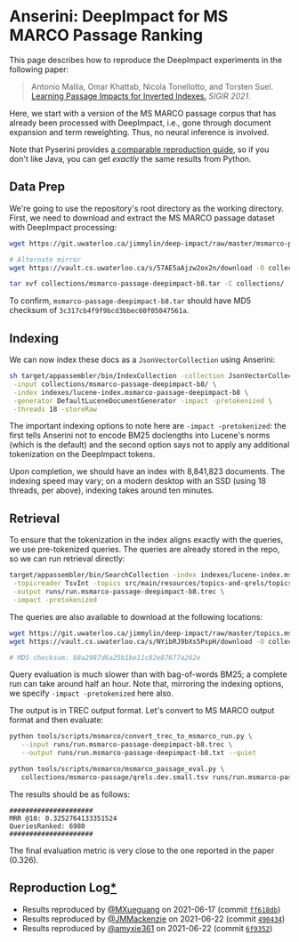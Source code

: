 # Anserini: DeepImpact for MS MARCO Passage Ranking

This page describes how to reproduce the DeepImpact experiments in the following paper:

> Antonio Mallia, Omar Khattab, Nicola Tonellotto, and Torsten Suel. [Learning Passage Impacts for Inverted Indexes.](https://dl.acm.org/doi/10.1145/3404835.3463030) _SIGIR 2021_.

Here, we start with a version of the MS MARCO passage corpus that has already been processed with DeepImpact, i.e., gone through document expansion and term reweighting.
Thus, no neural inference is involved.

Note that Pyserini provides [a comparable reproduction guide](https://github.com/castorini/pyserini/blob/master/docs/experiments-deepimpact.md), so if you don't like Java, you can get _exactly_ the same results from Python.

## Data Prep

We're going to use the repository's root directory as the working directory.
First, we need to download and extract the MS MARCO passage dataset with DeepImpact processing:

```bash
wget https://git.uwaterloo.ca/jimmylin/deep-impact/raw/master/msmarco-passage-deepimpact-b8.tar -P collections/

# Alternate mirror
wget https://vault.cs.uwaterloo.ca/s/57AE5aAjzw2ox2n/download -O collections/msmarco-passage-deepimpact-b8.tar

tar xvf collections/msmarco-passage-deepimpact-b8.tar -C collections/
```

To confirm, `msmarco-passage-deepimpact-b8.tar` should have MD5 checksum of `3c317cb4f9f9bcd3bbec60f05047561a`.


## Indexing

We can now index these docs as a `JsonVectorCollection` using Anserini:

```bash
sh target/appassembler/bin/IndexCollection -collection JsonVectorCollection \
 -input collections/msmarco-passage-deepimpact-b8/ \
 -index indexes/lucene-index.msmarco-passage-deepimpact-b8 \
 -generator DefaultLuceneDocumentGenerator -impact -pretokenized \
 -threads 18 -storeRaw
```

The important indexing options to note here are `-impact -pretokenized`: the first tells Anserini not to encode BM25 doclengths into Lucene's norms (which is the default) and the second option says not to apply any additional tokenization on the DeepImpact tokens.

Upon completion, we should have an index with 8,841,823 documents.
The indexing speed may vary; on a modern desktop with an SSD (using 18 threads, per above), indexing takes around ten minutes.


## Retrieval

To ensure that the tokenization in the index aligns exactly with the queries, we use pre-tokenized queries.
The queries are already stored in the repo, so we can run retrieval directly:

```bash
target/appassembler/bin/SearchCollection -index indexes/lucene-index.msmarco-passage-deepimpact-b8 \
 -topicreader TsvInt -topics src/main/resources/topics-and-qrels/topics.msmarco-passage.dev-subset.deep-impact.tsv.gz \
 -output runs/run.msmarco-passage-deepimpact-b8.trec \
 -impact -pretokenized
```

The queries are also available to download at the following locations:

```bash
wget https://git.uwaterloo.ca/jimmylin/deep-impact/raw/master/topics.msmarco-passage.dev-subset.deep-impact.tsv.gz -P collections/
wget https://vault.cs.uwaterloo.ca/s/NYibRJ9bXs5PspH/download -O collections/topics.msmarco-passage.dev-subset.deep-impact.tsv.gz

# MD5 checksum: 88a2987d6a25b1be11c82e87677a262e
```

Query evaluation is much slower than with bag-of-words BM25; a complete run can take around half an hour.
Note that, mirroring the indexing options, we specify `-impact -pretokenized` here also.

The output is in TREC output format.
Let's convert to MS MARCO output format and then evaluate:

```bash
python tools/scripts/msmarco/convert_trec_to_msmarco_run.py \
   --input runs/run.msmarco-passage-deepimpact-b8.trec \
   --output runs/run.msmarco-passage-deepimpact-b8.txt --quiet

python tools/scripts/msmarco/msmarco_passage_eval.py \
   collections/msmarco-passage/qrels.dev.small.tsv runs/run.msmarco-passage-deepimpact-b8.txt
```

The results should be as follows:

```
#####################
MRR @10: 0.3252764133351524
QueriesRanked: 6980
#####################
```

The final evaluation metric is very close to the one reported in the paper (0.326).


## Reproduction Log[*](reproducibility.md)

+ Results reproduced by [@MXueguang](https://github.com/MXueguang) on 2021-06-17 (commit [`ff618db`](https://github.com/castorini/anserini/commit/ff618dbf87feee0ad75dc42c72a361c05984097d))
+ Results reproduced by [@JMMackenzie](https://github.com/jmmackenzie) on 2021-06-22 (commit [`490434`](https://github.com/castorini/anserini/commit/490434172a035b6eade8c17771aed83cc7f5d996))
+ Results reproduced by [@amyxie361](https://github.com/amyxie361) on 2021-06-22 (commit [`6f9352`](https://github.com/castorini/anserini/commit/6f9352fc5d6a4938fadc2bda9d0c428056eec5f0))
